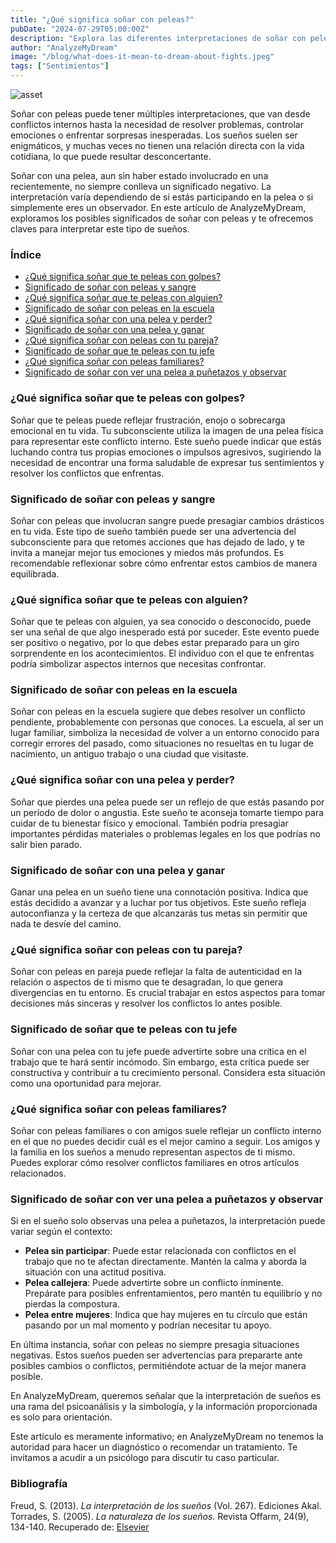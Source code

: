 ```yaml
---
title: "¿Qué significa soñar con peleas?"
pubDate: "2024-07-29T05:00:00Z"
description: "Explora las diferentes interpretaciones de soñar con peleas, desde conflictos internos hasta sorpresas inesperadas."
author: "AnalyzeMyDream"
image: "/blog/what-does-it-mean-to-dream-about-fights.jpeg"
tags: ["Sentimientos"]
---
```


![asset](/blog/what-does-it-mean-to-dream-about-fights.jpeg)

Soñar con peleas puede tener múltiples interpretaciones, que van desde conflictos internos hasta la necesidad de resolver problemas, controlar emociones o enfrentar sorpresas inesperadas. Los sueños suelen ser enigmáticos, y muchas veces no tienen una relación directa con la vida cotidiana, lo que puede resultar desconcertante.

Soñar con una pelea, aun sin haber estado involucrado en una recientemente, no siempre conlleva un significado negativo. La interpretación varía dependiendo de si estás participando en la pelea o si simplemente eres un observador. En este artículo de AnalyzeMyDream, exploramos los posibles significados de soñar con peleas y te ofrecemos claves para interpretar este tipo de sueños.

### Índice

- [¿Qué significa soñar que te peleas con golpes?](#que-significa-sonar-que-te-peleas-con-golpes)
- [Significado de soñar con peleas y sangre](#significado-de-sonar-con-peleas-y-sangre)
- [¿Qué significa soñar que te peleas con alguien?](#que-significa-sonar-que-te-peleas-con-alguien)
- [Significado de soñar con peleas en la escuela](#significado-de-sonar-con-peleas-en-la-escuela)
- [¿Qué significa soñar con una pelea y perder?](#que-significa-sonar-con-una-pelea-y-perder)
- [Significado de soñar con una pelea y ganar](#significado-de-sonar-con-una-pelea-y-ganar)
- [¿Qué significa soñar con peleas con tu pareja?](#que-significa-sonar-con-peleas-con-tu-pareja)
- [Significado de soñar que te peleas con tu jefe](#significado-de-sonar-que-te-peleas-con-tu-jefe)
- [¿Qué significa soñar con peleas familiares?](#que-significa-sonar-con-peleas-familiares)
- [Significado de soñar con ver una pelea a puñetazos y observar](#significado-de-sonar-con-ver-una-pelea-a-punetazos-y-observar)

### ¿Qué significa soñar que te peleas con golpes?

Soñar que te peleas puede reflejar frustración, enojo o sobrecarga emocional en tu vida. Tu subconsciente utiliza la imagen de una pelea física para representar este conflicto interno. Este sueño puede indicar que estás luchando contra tus propias emociones o impulsos agresivos, sugiriendo la necesidad de encontrar una forma saludable de expresar tus sentimientos y resolver los conflictos que enfrentas.

### Significado de soñar con peleas y sangre

Soñar con peleas que involucran sangre puede presagiar cambios drásticos en tu vida. Este tipo de sueño también puede ser una advertencia del subconsciente para que retomes acciones que has dejado de lado, y te invita a manejar mejor tus emociones y miedos más profundos. Es recomendable reflexionar sobre cómo enfrentar estos cambios de manera equilibrada.

### ¿Qué significa soñar que te peleas con alguien?

Soñar que te peleas con alguien, ya sea conocido o desconocido, puede ser una señal de que algo inesperado está por suceder. Este evento puede ser positivo o negativo, por lo que debes estar preparado para un giro sorprendente en los acontecimientos. El individuo con el que te enfrentas podría simbolizar aspectos internos que necesitas confrontar.

### Significado de soñar con peleas en la escuela

Soñar con peleas en la escuela sugiere que debes resolver un conflicto pendiente, probablemente con personas que conoces. La escuela, al ser un lugar familiar, simboliza la necesidad de volver a un entorno conocido para corregir errores del pasado, como situaciones no resueltas en tu lugar de nacimiento, un antiguo trabajo o una ciudad que visitaste.

### ¿Qué significa soñar con una pelea y perder?

Soñar que pierdes una pelea puede ser un reflejo de que estás pasando por un período de dolor o angustia. Este sueño te aconseja tomarte tiempo para cuidar de tu bienestar físico y emocional. También podría presagiar importantes pérdidas materiales o problemas legales en los que podrías no salir bien parado.

### Significado de soñar con una pelea y ganar

Ganar una pelea en un sueño tiene una connotación positiva. Indica que estás decidido a avanzar y a luchar por tus objetivos. Este sueño refleja autoconfianza y la certeza de que alcanzarás tus metas sin permitir que nada te desvíe del camino.

### ¿Qué significa soñar con peleas con tu pareja?

Soñar con peleas en pareja puede reflejar la falta de autenticidad en la relación o aspectos de ti mismo que te desagradan, lo que genera divergencias en tu entorno. Es crucial trabajar en estos aspectos para tomar decisiones más sinceras y resolver los conflictos lo antes posible.

### Significado de soñar que te peleas con tu jefe

Soñar con una pelea con tu jefe puede advertirte sobre una crítica en el trabajo que te hará sentir incómodo. Sin embargo, esta crítica puede ser constructiva y contribuir a tu crecimiento personal. Considera esta situación como una oportunidad para mejorar.

### ¿Qué significa soñar con peleas familiares?

Soñar con peleas familiares o con amigos suele reflejar un conflicto interno en el que no puedes decidir cuál es el mejor camino a seguir. Los amigos y la familia en los sueños a menudo representan aspectos de ti mismo. Puedes explorar cómo resolver conflictos familiares en otros artículos relacionados.

### Significado de soñar con ver una pelea a puñetazos y observar

Si en el sueño solo observas una pelea a puñetazos, la interpretación puede variar según el contexto:

- **Pelea sin participar**: Puede estar relacionada con conflictos en el trabajo que no te afectan directamente. Mantén la calma y aborda la situación con una actitud positiva.
- **Pelea callejera**: Puede advertirte sobre un conflicto inminente. Prepárate para posibles enfrentamientos, pero mantén tu equilibrio y no pierdas la compostura.
- **Pelea entre mujeres**: Indica que hay mujeres en tu círculo que están pasando por un mal momento y podrían necesitar tu apoyo.

En última instancia, soñar con peleas no siempre presagia situaciones negativas. Estos sueños pueden ser advertencias para prepararte ante posibles cambios o conflictos, permitiéndote actuar de la mejor manera posible.

En AnalyzeMyDream, queremos señalar que la interpretación de sueños es una rama del psicoanálisis y la simbología, y la información proporcionada es solo para orientación.

Este artículo es meramente informativo; en AnalyzeMyDream no tenemos la autoridad para hacer un diagnóstico o recomendar un tratamiento. Te invitamos a acudir a un psicólogo para discutir tu caso particular.

### Bibliografía

Freud, S. (2013). *La interpretación de los sueños* (Vol. 267). Ediciones Akal.  
Torrades, S. (2005). *La naturaleza de los sueños*. Revista Offarm, 24(9), 134-140. Recuperado de: [Elsevier](https://www.elsevier.es/es-revista-offarm-4-articulo-la-naturaleza-suenos-13079597)
